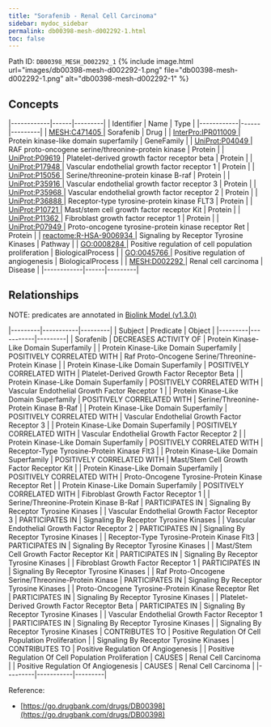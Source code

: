 ```yaml
---
title: "Sorafenib - Renal Cell Carcinoma"
sidebar: mydoc_sidebar
permalink: db00398-mesh-d002292-1.html
toc: false 
---
```



Path ID: `DB00398_MESH_D002292_1`
{% include image.html url="images/db00398-mesh-d002292-1.png" file="db00398-mesh-d002292-1.png" alt="db00398-mesh-d002292-1" %}

## Concepts

|------------|------|---------|
| Identifier | Name | Type    |
|------------|------|---------|
| <a href="https://identifiers.org/MESH:C471405">MESH:C471405 </a> | Sorafenib | Drug |
| <a href="https://identifiers.org/InterPro:IPR011009">InterPro:IPR011009 </a> | Protein kinase-like domain superfamily | GeneFamily |
| <a href="https://identifiers.org/UniProt:P04049">UniProt:P04049 </a> | RAF proto-oncogene serine/threonine-protein kinase | Protein |
| <a href="https://identifiers.org/UniProt:P09619">UniProt:P09619 </a> | Platelet-derived growth factor receptor beta | Protein |
| <a href="https://identifiers.org/UniProt:P17948">UniProt:P17948 </a> | Vascular endothelial growth factor receptor 1 | Protein |
| <a href="https://identifiers.org/UniProt:P15056">UniProt:P15056 </a> | Serine/threonine-protein kinase B-raf | Protein |
| <a href="https://identifiers.org/UniProt:P35916">UniProt:P35916 </a> | Vascular endothelial growth factor receptor 3 | Protein |
| <a href="https://identifiers.org/UniProt:P35968">UniProt:P35968 </a> | Vascular endothelial growth factor receptor 2 | Protein |
| <a href="https://identifiers.org/UniProt:P36888">UniProt:P36888 </a> | Receptor-type tyrosine-protein kinase FLT3 | Protein |
| <a href="https://identifiers.org/UniProt:P10721">UniProt:P10721 </a> | Mast/stem cell growth factor receptor Kit | Protein |
| <a href="https://identifiers.org/UniProt:P11362">UniProt:P11362 </a> | Fibroblast growth factor receptor 1 | Protein |
| <a href="https://identifiers.org/UniProt:P07949">UniProt:P07949 </a> | Proto-oncogene tyrosine-protein kinase receptor Ret | Protein |
| <a href="https://identifiers.org/reactome:R-HSA-9006934">reactome:R-HSA-9006934 </a> | Signaling by Receptor Tyrosine Kinases | Pathway |
| <a href="https://identifiers.org/GO:0008284">GO:0008284 </a> | Positive regulation of cell population proliferation | BiologicalProcess |
| <a href="https://identifiers.org/GO:0045766">GO:0045766 </a> | Positive regulation of angiogenesis | BiologicalProcess |
| <a href="https://identifiers.org/MESH:D002292">MESH:D002292 </a> | Renal cell carcinoma | Disease |
|------------|------|---------|

## Relationships


NOTE: predicates are annotated in <a href="https://github.com/biolink/biolink-model/releases/tag/v1.3.0">Biolink Model (v1.3.0)</a>

|---------|-----------|---------|
| Subject | Predicate | Object  |
|---------|-----------|---------|
| Sorafenib | DECREASES ACTIVITY OF | Protein Kinase-Like Domain Superfamily |
| Protein Kinase-Like Domain Superfamily | POSITIVELY CORRELATED WITH | Raf Proto-Oncogene Serine/Threonine-Protein Kinase |
| Protein Kinase-Like Domain Superfamily | POSITIVELY CORRELATED WITH | Platelet-Derived Growth Factor Receptor Beta |
| Protein Kinase-Like Domain Superfamily | POSITIVELY CORRELATED WITH | Vascular Endothelial Growth Factor Receptor 1 |
| Protein Kinase-Like Domain Superfamily | POSITIVELY CORRELATED WITH | Serine/Threonine-Protein Kinase B-Raf |
| Protein Kinase-Like Domain Superfamily | POSITIVELY CORRELATED WITH | Vascular Endothelial Growth Factor Receptor 3 |
| Protein Kinase-Like Domain Superfamily | POSITIVELY CORRELATED WITH | Vascular Endothelial Growth Factor Receptor 2 |
| Protein Kinase-Like Domain Superfamily | POSITIVELY CORRELATED WITH | Receptor-Type Tyrosine-Protein Kinase Flt3 |
| Protein Kinase-Like Domain Superfamily | POSITIVELY CORRELATED WITH | Mast/Stem Cell Growth Factor Receptor Kit |
| Protein Kinase-Like Domain Superfamily | POSITIVELY CORRELATED WITH | Proto-Oncogene Tyrosine-Protein Kinase Receptor Ret |
| Protein Kinase-Like Domain Superfamily | POSITIVELY CORRELATED WITH | Fibroblast Growth Factor Receptor 1 |
| Serine/Threonine-Protein Kinase B-Raf | PARTICIPATES IN | Signaling By Receptor Tyrosine Kinases |
| Vascular Endothelial Growth Factor Receptor 3 | PARTICIPATES IN | Signaling By Receptor Tyrosine Kinases |
| Vascular Endothelial Growth Factor Receptor 2 | PARTICIPATES IN | Signaling By Receptor Tyrosine Kinases |
| Receptor-Type Tyrosine-Protein Kinase Flt3 | PARTICIPATES IN | Signaling By Receptor Tyrosine Kinases |
| Mast/Stem Cell Growth Factor Receptor Kit | PARTICIPATES IN | Signaling By Receptor Tyrosine Kinases |
| Fibroblast Growth Factor Receptor 1 | PARTICIPATES IN | Signaling By Receptor Tyrosine Kinases |
| Raf Proto-Oncogene Serine/Threonine-Protein Kinase | PARTICIPATES IN | Signaling By Receptor Tyrosine Kinases |
| Proto-Oncogene Tyrosine-Protein Kinase Receptor Ret | PARTICIPATES IN | Signaling By Receptor Tyrosine Kinases |
| Platelet-Derived Growth Factor Receptor Beta | PARTICIPATES IN | Signaling By Receptor Tyrosine Kinases |
| Vascular Endothelial Growth Factor Receptor 1 | PARTICIPATES IN | Signaling By Receptor Tyrosine Kinases |
| Signaling By Receptor Tyrosine Kinases | CONTRIBUTES TO | Positive Regulation Of Cell Population Proliferation |
| Signaling By Receptor Tyrosine Kinases | CONTRIBUTES TO | Positive Regulation Of Angiogenesis |
| Positive Regulation Of Cell Population Proliferation | CAUSES | Renal Cell Carcinoma |
| Positive Regulation Of Angiogenesis | CAUSES | Renal Cell Carcinoma |
|---------|-----------|---------|

Reference: 
  - [https://go.drugbank.com/drugs/DB00398](https://go.drugbank.com/drugs/DB00398)
